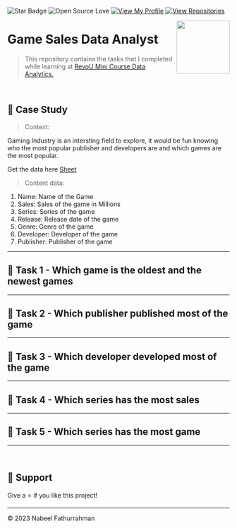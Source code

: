 ![Star Badge](https://img.shields.io/static/v1?label=%F0%9F%8C%9F&message=If%20Useful&style=style=flat&color=BC4E99)
![Open Source Love](https://badges.frapsoft.com/os/v1/open-source.svg?v=103)
[![View My Profile](https://img.shields.io/badge/View-My_Profile-green?logo=GitHub)](https://github.com/verschadel)
[![View Repositories](https://img.shields.io/badge/View-My_Repositories-blue?logo=GitHub)](https://github.com/verschadel?tab=repositories)

<img align = right height = 120 width = 120 src = https://www.thesparksfoundationsingapore.org/images/logo_small.png>

#  Game Sales Data Analyst
> This repository contains the tasks that I completed while learning at [RevoU Mini Course Data Analytics.](https://revou.co/)

<br>

## 🌟 Case Study


> Context:

Gaming Industry is an intersting field to explore, it would be fun knowing who the most popular publisher and developers are and which games are the most popular.

Get the data here [Sheet](https://docs.google.com/spreadsheets/d/1htAw6OB7yOhfRjyGJztb5wulLEX5QYffYYPSJNp0ltM/edit?usp=sharing)

> Content data:

1. Name: Name of the Game
2. Sales: Sales of the game in Millions
3. Series: Series of the game
4. Release: Release date of the game
5. Genre: Genre of the game
6. Developer: Developer of the game
7. Publisher: Publisher of the game

---

## 🌟 Task 1 - Which game is the oldest and the newest games



---

## 🌟 Task 2 - Which publisher published most of the game



---

## 🌟 Task 3 - Which developer developed most of the game



---

## 🌟 Task 4 - Which series has the most sales



---

## 🌟 Task 5 - Which series has the most game



---

<br>

## 👏 Support

Give a ⭐️ if you like this project!
___________________________________

<p>&copy; 2023 Nabeel Fathurrahman</p>
